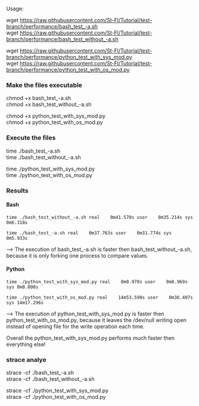 Usage:

wget https://raw.githubusercontent.com/St-Fl/Tutorial/test-branch/performance/bash_test_-a.sh<br/>
wget https://raw.githubusercontent.com/St-Fl/Tutorial/test-branch/performance/bash_test_without_-a.sh

wget https://raw.githubusercontent.com/St-Fl/Tutorial/test-branch/performance/python_test_with_sys_mod.py<br/>
wget https://raw.githubusercontent.com/St-Fl/Tutorial/test-branch/performance/python_test_with_os_mod.py

### Make the files executable

chmod +x bash_test_-a.sh<br/>
chmod +x bash_test_without_-a.sh

chmod +x python_test_with_sys_mod.py<br/>
chmod +x python_test_with_os_mod.py

### Execute the files

time ./bash_test_-a.sh<br/>
time ./bash_test_without_-a.sh

time ./python_test_with_sys_mod.py<br/>
time ./python_test_with_os_mod.py

### Results

#### Bash

`time ./bash_test_without_-a.sh
real	0m41.570s
user	0m35.214s
sys	0m6.318s`

`time ./bash_test_-a.sh
real	0m37.763s
user	0m31.774s
sys	0m5.933s`

--> The execution of bash_test_-a.sh is faster then bash_test_without_-a.sh, because it is only forking one process to compare values.

#### Python

`time ./python_test_with_sys_mod.py
real	0m0.970s
user	0m0.969s
sys	0m0.000s`

`time ./python_test_with_os_mod.py
real	14m53.598s
user	0m36.407s
sys	14m17.296s`

--> The execution of python_test_with_sys_mod.py is faster then python_test_with_os_mod.py, because it leaves the /dev/null writing open instead of opening file for the write operation each time.

Overall the python_test_with_sys_mod.py performs much faster then everything else!

### strace analye

strace -cf ./bash_test_-a.sh<br/>
strace -cf ./bash_test_without_-a.sh

strace -cf ./python_test_with_sys_mod.py<br/>
strace -cf ./python_test_with_os_mod.py
